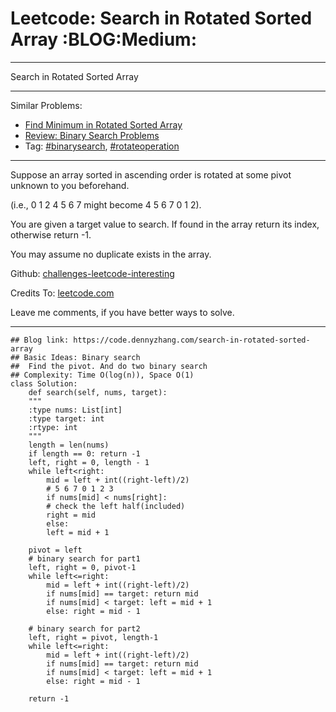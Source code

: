 
# Leetcode: Search in Rotated Sorted Array     :BLOG:Medium:

---

Search in Rotated Sorted Array  

---

Similar Problems:  

-   [Find Minimum in Rotated Sorted Array](https://code.dennyzhang.com/find-minimum-in-rotated-sorted-array)
-   [Review: Binary Search Problems](https://code.dennyzhang.com/review-binarysearch)
-   Tag: [#binarysearch](https://code.dennyzhang.com/tag/binarysearch), [#rotateoperation](https://code.dennyzhang.com/tag/rotateoperation)

---

Suppose an array sorted in ascending order is rotated at some pivot unknown to you beforehand.  

(i.e., 0 1 2 4 5 6 7 might become 4 5 6 7 0 1 2).  

You are given a target value to search. If found in the array return its index, otherwise return -1.  

You may assume no duplicate exists in the array.  

Github: [challenges-leetcode-interesting](https://github.com/DennyZhang/challenges-leetcode-interesting/tree/master/problems/search-in-rotated-sorted-array)  

Credits To: [leetcode.com](https://leetcode.com/problems/search-in-rotated-sorted-array/description/)  

Leave me comments, if you have better ways to solve.  

---

    ## Blog link: https://code.dennyzhang.com/search-in-rotated-sorted-array
    ## Basic Ideas: Binary search
    ##  Find the pivot. And do two binary search
    ## Complexity: Time O(log(n)), Space O(1)
    class Solution:
        def search(self, nums, target):
    	"""
    	:type nums: List[int]
    	:type target: int
    	:rtype: int
    	"""
    	length = len(nums)
    	if length == 0: return -1
    	left, right = 0, length - 1
    	while left<right:
    	    mid = left + int((right-left)/2)
    	    # 5 6 7 0 1 2 3
    	    if nums[mid] < nums[right]:
    		# check the left half(included)
    		right = mid
    	    else:
    		left = mid + 1
    
    	pivot = left
    	# binary search for part1
    	left, right = 0, pivot-1
    	while left<=right:
    	    mid = left + int((right-left)/2)
    	    if nums[mid] == target: return mid
    	    if nums[mid] < target: left = mid + 1
    	    else: right = mid - 1
    
    	# binary search for part2
    	left, right = pivot, length-1
    	while left<=right:
    	    mid = left + int((right-left)/2)
    	    if nums[mid] == target: return mid
    	    if nums[mid] < target: left = mid + 1
    	    else: right = mid - 1
    
    	return -1

